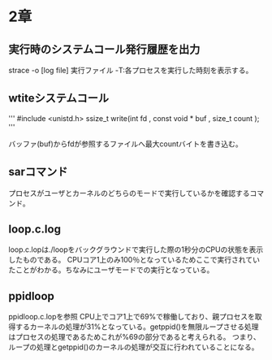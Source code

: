 # 2章

## 実行時のシステムコール発行履歴を出力
strace -o \[log file\] 実行ファイル
-T:各プロセスを実行した時刻を表示する。


## wtiteシステムコール

'''
#include <unistd.h>
ssize_t write(int fd , const void * buf , size_t count );
'''

バッファ(buf)からfdが参照するファイルへ最大countバイトを書き込む。
## sarコマンド
プロセスがユーザとカーネルのどちらのモードで実行しているかを確認するコマンド。

## loop.c.log
loop.c.lopは./loopをバックグラウンドで実行した際の1秒分のCPUの状態を表示したものである。
CPUコア1上のみ100％となっているためここで実行されていたことがわかる。ちなみにユーザモードでの実行となっている。

##  ppidloop
ppidloop.c.lopを参照
CPU上でコア1上で69%で稼働しており、親プロセスを取得するカーネルの処理が31%となっている。getppid()を無限ループさせる処理はプロセスの処理であるためこれが%69の部分であると考えられる。
つまり、ループの処理とgetppid()のカーネルの処理が交互に行われていることになる。



